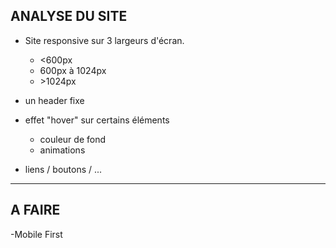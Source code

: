ANALYSE DU SITE
-------------------------------
- Site responsive sur 3 largeurs d'écran.
	* <600px
	* 600px à 1024px
	* \>1024px

- un header fixe

- effet "hover" sur certains éléments 
    * couleur de fond
    * animations

- liens / boutons / ...

--------------------------------
 
 
 A FAIRE
-------------------------------------
-Mobile First